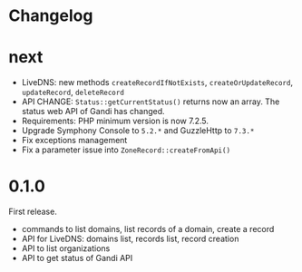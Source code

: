 # Changelog


# next

- LiveDNS: new methods `createRecordIfNotExists`, `createOrUpdateRecord`, `updateRecord`, `deleteRecord`
- API CHANGE: `Status::getCurrentStatus()` returns now an array. The status web API of Gandi has changed.
- Requirements: PHP minimum version is now 7.2.5.
- Upgrade Symphony Console to `5.2.*` and GuzzleHttp to `7.3.*`
- Fix exceptions management
- Fix a parameter issue into `ZoneRecord::createFromApi()`

# 0.1.0

First release.

- commands to list domains, list records of a domain, create a record
- API for LiveDNS: domains list, records list, record creation
- API to list organizations
- API to get status of Gandi API
